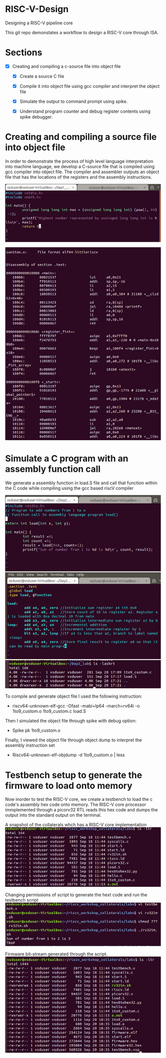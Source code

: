 # RISC-V-Design
Designing a RISC-V pipeline core 

This git repo demonstates a workflow to design a RISC-V core through ISA. 

# Sections
- [x] Creating and compiling a c-source file into object file
  - [x] Create a source C file
  - [x] Compile it into object file using gcc compiler and interpret the object file
  - [x] Simulate the output to command prompt using spike.
  - [x] Understand program counter and debug register contents using spike debugger.
     


# Creating and compiling a source file into object file
In order to demonstrate the process of high level language interpretation into machine language, we develop a C-source file that is compiled using gcc compiler into object file. The compiler and assembler outputs an object file that has the locations of the registers and the assembly instructions. 

![C-Source code](/assets/Day1_CSourceCode.png)

![C-Source code](/assets/Day1_AssemblerOutput.png)

# Simulate a C program with an assembly function call 
We generate a assembly function in load.S file  and call that function within the C code while compiling using the gcc based riscV compiler 

![C-Source code](/assets/Day2_CCode.png)
![C-Source code](/assets/Day2_AssemblyIncrementCode.png)
![C-Source code](/assets/Day2_SourceAndAssemblyFile.png)

To compile and generate object file I used the following instruction:
  * riscv64-unknown-elf-gcc -Ofast -mabi=lp64 -march=rv64i -o 1to9_custom.o  1to9_custom.c load.S

Then I simulated the object file through spike with debug option: 
  * Spike pk 1to9_custom.o
    
Finally, I viewed the object file through object dump to interpret the assembly instruction set
  * Riscv64-unknown-elf-objdump -d 1to9_custom.o | less

# Testbench setup to generate the firmware to load onto memory
Now inorder to test the RISC-V core, we create a testbench to load the c code's assembly hex code onto memory. The RISC-V core processor immplemented through a picorv32 RTL reads this hex code and dumps the output into the standard output on the terminal.

A snapshot of the collaterals whch has a RISC-V core implementation 
![C-Source code](/assets/Day2_collateral_Files_before_running_hex_script.png)

Changing permissions of script to generate the hext code and run the testbench script
![C-Source code](/assets/Day2_Run_script_to_generate_hex_firmware_for_testbench.png)

Firmware bit-stream generated through the script. 
![C-Source code](/assets/Day2_Firmware_generated_in_filelist.png)


